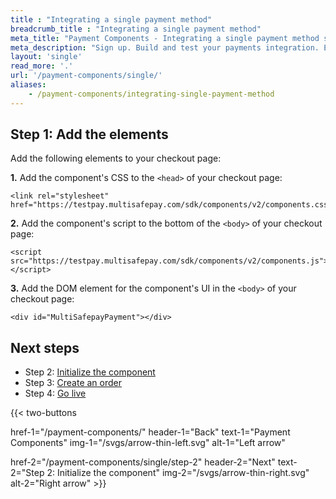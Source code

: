 ```yaml
---
title : "Integrating a single payment method"
breadcrumb_title : "Integrating a single payment method"
meta_title: "Payment Components - Integrating a single payment method step 1 - MultiSafepay Docs"
meta_description: "Sign up. Build and test your payments integration. Explore our products and services. Use our API reference, SDKs, and wrappers. Get support."
layout: 'single'
read_more: '.'
url: '/payment-components/single/'
aliases:
    - /payment-components/integrating-single-payment-method
--- 
```


## Step 1: Add the elements

Add the following elements to your checkout page:

**1.** Add the component's CSS to the `<head>` of your checkout page:  
```
<link rel="stylesheet" href="https://testpay.multisafepay.com/sdk/components/v2/components.css">
```

**2.** Add the component's script to the bottom of the `<body>` of your checkout page:  
```
<script src="https://testpay.multisafepay.com/sdk/components/v2/components.js"></script>
```

**3.** Add the DOM element for the component's UI in the `<body>` of your checkout page:
```
<div id="MultiSafepayPayment"></div>
```

## Next steps

- Step 2: [Initialize the component](/payment-components/single/step-2)
- Step 3: [Create an order](/payment-components/single/step-3)
- Step 4: [Go live](/payment-components/single/step-4)

{{< two-buttons

href-1="/payment-components/" header-1="Back" text-1="Payment Components" img-1="/svgs/arrow-thin-left.svg" alt-1="Left arrow" 

href-2="/payment-components/single/step-2" header-2="Next" text-2="Step 2: Initialize the component" img-2="/svgs/arrow-thin-right.svg" alt-2="Right arrow" >}}



